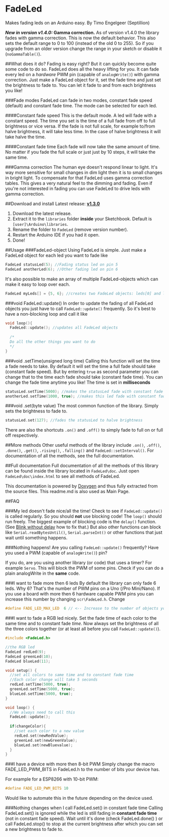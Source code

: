 # FadeLed
Makes fading leds on an Arduino easy.
By Timo Engelgeer (Septillion)

***New in version v1.4.0:* Gamma correction.**
As of version v1.4.0 the library fades with gamma correction. This is now the default behavior. This also sets the default range to 0 to 100 (instead of the old 0 to 255). So if you upgrade from an older version change the range in your sketch or disable it (`noGammaTable()`).

##What does it do?
Fading is easy right? But it can quickly become quite some code to do so. FadeLed does all the heavy lifting for you. It can fade every led on a *hardware* PWM pin (capable of `analogWrite()`) with gamma correction. Just make a FadeLed object for it, set the fade time and just set the brightness to fade to. You can let it fade to and from each brightness you like!

###Fade modes
FadeLed can fade in two modes, constant fade speed (default) and constant fade time. The mode can be selected for each led.

####Constant fade speed
This is the default mode. A led will fade with a constant speed. The time you set is the time of a full fade from off to full brightness or vice versa. If the fade is not full scale, for example to/from halve brightness, it will take less time. In the case of halve brightness it will take halve the time.

####Constant fade time
Each fade will now take the same amount of time. No matter if you fade the full scale or just just by 10 steps, it will take the same time. 

###Gamma correction
The human eye doesn't respond linear to light. It's way more sensitive for small changes in dim light then it is to small changes in bright light. To compensate for that FadeLed uses gamma correction tables. This gives a very natural feel to the dimming and fading. Even if you're not interested in fading you can use FadeLed to drive leds with gamma correction.

##Download and install
Latest release: **[v1.3.0](https://github.com/septillion-git/FadeLed/archive/v1.3.0.zip)**

1. Download the latest release.
2. Extract it to the `libraries` folder **inside** your Sketchbook. Default is `[user]\Arduino\libraries`. 
3. Rename the folder to `FadeLed` (remove version number).
4. Restart the Arduino IDE if you had it open.
5. Done!

##Usage
###FadeLed-object
Using FadeLed is simple. Just make a FadeLed object for each led you want to fade like

```C++
FadeLed statusLed(5); //Fading status led on pin 5
FadeLed anotherLed(6); //Other fading led on pin 6
```

It's also possible to make an array of multiple FadeLed-objects which can make it easy to loop over each.

```C++
FadeLed myLeds[] = {5, 6}; //creates two FadeLed objects: leds[0] and leds[1]
```

###void FadeLed::update()
In order to update the fading of all FadeLed objects you just have to call `FadeLed::update()` frequently. So it's best to have a non-blocking loop and call it like
```C++
void loop(){
  FadeLed::update(); //updates all FadeLed objects
  
  /*
  Do all the other things you want to do
  */
}
```

###void .setTime(unsigned long time)
Calling this function will set the time a fade needs to take. By default it will set the time a full fade should take (constant fade speed). But by entering `true` as second parameter you can change that to the time each fade should take (constant fade time). You can change the fade time anytime you like! The time is set in **milliseconds**

```C++
statusLed.setTime(5000); //makes the statusLed fade with constant fade speed. Full fade will take 5 seconds
anotherLed.setTime(1000, true); //makes this led fade with constant fade time. Each fade now takes 1 second
```

###void .set(byte value)
The most common function of the library. Simply sets the brightness to fade to.

```C++
statusLed.set(127); //fades the statusLed to halve brightness
```

There are also the shortcuts `.on()` and `.off()` to simply fade to full on or full off respectively.

##More methods
Other useful methods of the library include `.on()`, `.off()`, `.done()`, `.get()`, `.rising()`, `.falling()` and `FadeLed::setInterval()`. For documentation of all the methods, see the full documentation.

##Full documentation
Full documentation of all the methods of this library can be found inside the library located in `FadeLed\doc`. Just open `FadeLed\doc\index.html` to see all methods of FadeLed. 

This documentation is powered by [Doxygen](http://www.doxygen.org/) and thus fully extracted from the source files. This readme.md is also used as Main Page.

##FAQ

###My led doesn't fade nice/all the time!
Check to see if `FadeLed::update()` is called regularly. So you should **not** use blocking code! The `loop()` should run freely. The biggest example of blocking code is the `delay()` function. (See [Blink without delay](https://www.arduino.cc/en/Tutorial/BlinkWithoutDelay) how to fix that.) But also other functions can block like `Serial.readBytesUntil()`, `Serial.parseInt()` or other functions that just wait until something happens.

###Nothing happens!
Are you calling `FadeLed::update()` frequently? Have you used a PWM (capable of `analogWrite()`) pin? 

If you do, are you using another library (or code) that uses a timer? For example `Servo`. This will block the PWM of some pins. Check if you can do a plain analogWrite in the **same** code.

###I want to fade more then 6 leds
By default the library can only fade 6 leds. Why 6? That's the number of PWM pins on a Uno (/Pro Mini/Nano). If you use a board with more then 6 hardware capable PWM pins you can increase this number by changing `scr\FadeLed.h`. Change

```C++
#define FADE_LED_MAX_LED  6 // <-- Increase to the number of objects you want.
```

###I want to fade a RGB led nicely.
Set the fade time of each color to the same time and to constant fade *time*. Now always set the brightness of all the three colors together (or at least all before you call `FadeLed::update()`).

```C++
#include <FadeLed.h>

//the RGB led
FadeLed redLed(9);
FadeLed greenLed(10);
FadeLed blueLed(11);

void setup() {
  //set all colors to same time and to constant fade time
  //Each color change will take 5 seconds
  redLed.setTime(5000, true);
  greenLed.setTime(5000, true);
  blueLed.setTime(5000, true);
}

void loop() {
  //We always need to call this
  FadeLed::update();
  
  if(changeColor){
    //set each color to a new value
    redLed.set(newRedValue);
    greenLed.set(newGreenValue);
    blueLed.set(newBluevalue);
  }
}
```

###I have a device with more then 8-bit PWM
Simply change the macro FADE_LED_PWM_BITS in FadeLed.h to the number of bits your device has. 

For example for a ESP8266 with 10-bit PWM:
```C++
#define FADE_LED_PWM_BITS 10
```

Would like to automate this in the future depending on the device used.

###Nothing changes when I call FadeLed.set() in constant fade time
Calling FadeLed.set() is ignored while the led is still fading in **constant fade time** (not in constant fade speed). Wait until it's done (check FadeLed.done() ) or call FadeLed.stop() to stop at the current brightness after which you can set a new brightness to fade to.